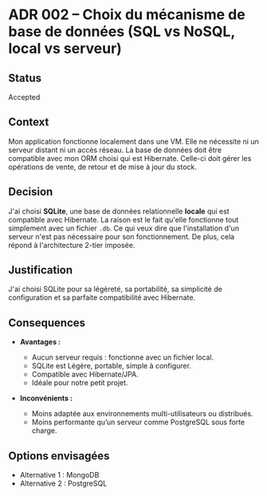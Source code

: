 # ADR 002 – Choix du mécanisme de base de données (SQL vs NoSQL, local vs serveur)

## Status
Accepted

## Context
Mon application fonctionne localement dans une VM. Elle ne nécessite ni un serveur distant ni un accès réseau. La base de données doit être compatible avec mon ORM choisi qui est Hibernate. Celle-ci doit gérer les opérations de vente, de retour et de mise à jour du stock.  

## Decision
J'ai choisi **SQLite**, une base de données relationnelle **locale** qui est compatible avec Hibernate. La raison est le fait qu'elle fonctionne tout simplement avec un fichier `.db`. Ce qui veux dire que l'installation d'un serveur n'est pas nécessaire pour son fonctionnement. De plus, cela répond à l'architecture 2-tier imposée.

## Justification

J'ai choisi SQLite pour sa légèreté, sa portabilité, sa simplicité de configuration et sa parfaite compatibilité avec Hibernate. 

## Consequences
* **Avantages :**
  - Aucun serveur requis : fonctionne avec un fichier local.
  - SQLite est Légère, portable, simple à configurer.
  - Compatible avec Hibernate/JPA.
  - Idéale pour notre petit projet.

* **Inconvénients :**
  - Moins adaptée aux environnements multi-utilisateurs ou distribués.
  - Moins performante qu’un serveur comme PostgreSQL sous forte charge.

## Options envisagées

- Alternative 1 : MongoDB
- Alternative 2 : PostgreSQL